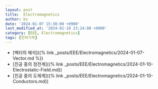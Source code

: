 ```yaml
---
layout: post
title:  Electromagnetics
author: bs
date: '2024-01-07 15:30:00 +0900'
last_modified_at: '2024-01-10 23:24:00 +0900'
category: [EEE, Electromagnetics]
tags: [전자기학]
---
```


- [벡터의 해석]({% link _posts/EEE/Electromagnetics/2024-01-07-Vector.md %})
- [진공 중의 정전계]({% link _posts/EEE/Electromagnetics/2024-01-10-Electrostatic-Field.md})
- [진공 중의 도체계]({% link _posts/EEE/Electromagnetics/2024-01-10-Conductors.md})